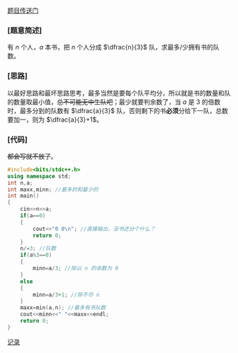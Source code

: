 [题目传送门](https://www.luogu.com.cn/problem/AT_cpsco2019_s1_a)

### [题意简述]
有 $n$ 个人，$a$ 本书，把 $n$ 个人分成 $\dfrac{n}{3}$ 队，求最多/少拥有书的队数。

### [思路]
以最好思路和最坏思路思考，最多当然是要每个队平均分，所以就是书的数量和队的数量取最小值，~~总不可能无中生队吧~~；最少就要判余数了，当 $a$ 是 $3$ 的倍数时，最多分到的队数有 $\dfrac{a}{3}$ 队，否则剩下的书**必须**分给下一队，总数要加一，则为 $\dfrac{a}{3}+1$。

### [代码]
~~都会写就不放了~~。

```cpp
#include<bits/stdc++.h>
using namespace std;
int n,a;
int maxx,minn; //最多的和最少的
int main()
{
    cin>>n>>a;
    if(a==0)
    {
        cout<<"0 0\n"; //直接输出，没书还分个什么？
        return 0;
    }
    n/=3; //队数
    if(a%3==0)
    {
        minn=a/3; //除以 n 的余数为 0
    }
    else
    {
        minn=a/3+1; //除不尽 n
    }
    maxx=min(a,n); //最多有书队数
    cout<<minn<<" "<<maxx<<endl;
    return 0;
}
```

[记录](https://www.luogu.com.cn/record/105004134)